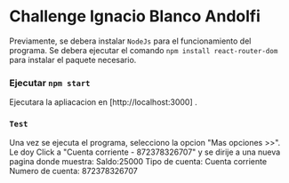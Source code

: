 # Challenge Ignacio Blanco Andolfi

Previamente, se debera instalar `NodeJs` para el funcionamiento del programa.
Se debera ejecutar el comando `npm install react-router-dom` para instalar el paquete necesario.

### Ejecutar `npm start`

Ejecutara la apliacacion en [http://localhost:3000] .

### `Test`

Una vez se ejecuta el programa, selecciono la opcion "Mas opciones >>".  Le doy Click a "Cuenta corriente - 872378326707" y se dirije a una nueva pagina donde muestra:
    Saldo:25000
    Tipo de cuenta: Cuenta corriente
    Numero de cuenta: 872378326707


